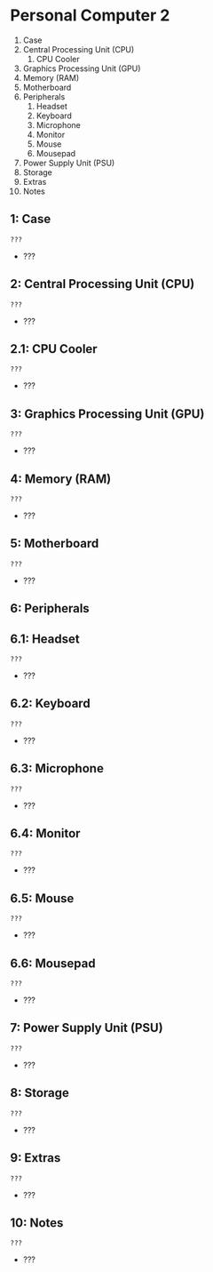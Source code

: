 # Personal Computer 2

1. Case
2. Central Processing Unit (CPU)
   1. CPU Cooler
3. Graphics Processing Unit (GPU)
4. Memory (RAM)
5. Motherboard
6. Peripherals
   1. Headset
   2. Keyboard
   3. Microphone
   4. Monitor
   5. Mouse
   6. Mousepad
7. Power Supply Unit (PSU)
8. Storage
9. Extras
10. Notes

## 1: Case

`???`

- ???

## 2: Central Processing Unit (CPU)

`???`

- ???

## 2.1: CPU Cooler

`???`

- ???

## 3: Graphics Processing Unit (GPU)

`???`

- ???

## 4: Memory (RAM)

`???`

- ???
## 5: Motherboard

`???`

- ???

## 6: Peripherals

## 6.1: Headset

`???`

- ???

## 6.2: Keyboard

`???`

- ???

## 6.3: Microphone

`???`

- ???

## 6.4: Monitor

`???`

- ???

## 6.5: Mouse

`???`

- ???

## 6.6: Mousepad

`???`

- ???

## 7: Power Supply Unit (PSU)

`???`

- ???

## 8: Storage

`???`

- ???

## 9: Extras

`???`

- ???

## 10: Notes

`???`

- ???
